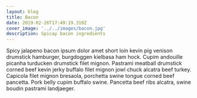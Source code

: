 ```yaml
---
layout: blog
title: Bacon
date: 2019-02-26T17:49:19.310Z
cover_image: '../../images/bacon.jpg'
description: Spicay bacon ingredients
---
```

Spicy jalapeno bacon ipsum dolor amet short loin kevin pig venison drumstick hamburger, burgdoggen kielbasa ham hock. Cupim andouille picanha turducken drumstick filet mignon. Pastrami meatball drumstick corned beef kevin jerky buffalo filet mignon jowl chuck alcatra beef turkey. Capicola filet mignon bresaola, porchetta swine tongue corned beef pancetta. Pork belly cupim buffalo swine. Pancetta beef ribs alcatra, swine boudin pastrami landjaeger.
